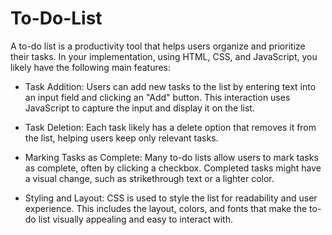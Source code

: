 # To-Do-List
A to-do list is a productivity tool that helps users organize and prioritize their tasks. In your implementation, using HTML, CSS, and JavaScript, you likely have the following main features:

* Task Addition: Users can add new tasks to the list by entering text into an input field and clicking an "Add" button. This interaction uses JavaScript to capture the input and display it on the list.

* Task Deletion: Each task likely has a delete option that removes it from the list, helping users keep only relevant tasks.

* Marking Tasks as Complete: Many to-do lists allow users to mark tasks as complete, often by clicking a checkbox. Completed tasks might have a visual change, such as strikethrough text or a lighter color.

* Styling and Layout: CSS is used to style the list for readability and user experience. This includes the layout, colors, and fonts that make the to-do list visually appealing and easy to interact with.

